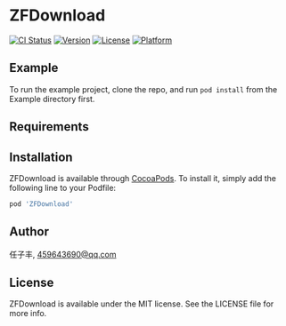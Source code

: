 # ZFDownload

[![CI Status](https://img.shields.io/travis/任子丰/ZFDownload.svg?style=flat)](https://travis-ci.org/任子丰/ZFDownload)
[![Version](https://img.shields.io/cocoapods/v/ZFDownload.svg?style=flat)](https://cocoapods.org/pods/ZFDownload)
[![License](https://img.shields.io/cocoapods/l/ZFDownload.svg?style=flat)](https://cocoapods.org/pods/ZFDownload)
[![Platform](https://img.shields.io/cocoapods/p/ZFDownload.svg?style=flat)](https://cocoapods.org/pods/ZFDownload)

## Example

To run the example project, clone the repo, and run `pod install` from the Example directory first.

## Requirements

## Installation

ZFDownload is available through [CocoaPods](https://cocoapods.org). To install
it, simply add the following line to your Podfile:

```ruby
pod 'ZFDownload'
```

## Author

任子丰, 459643690@qq.com

## License

ZFDownload is available under the MIT license. See the LICENSE file for more info.
